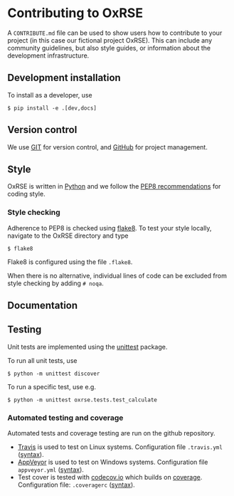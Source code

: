 # Contributing to OxRSE

A `CONTRIBUTE.md` file can be used to show users how to contribute to your project (in this case our fictional project OxRSE).
This can include any community guidelines, but also style guides, or information about the development infrastructure.

## Development installation

To install as a developer, use

```
$ pip install -e .[dev,docs]
```

## Version control

We use [GIT](https://en.wikipedia.org/wiki/Git) for version control, and [GitHub](https://en.wikipedia.org/wiki/GitHub) for project management.


## Style

OxRSE is written in [Python](https://en.wikipedia.org/wiki/Python_(programming_language)) and we follow the [PEP8 recommendations](https://www.python.org/dev/peps/pep-0008/) for coding style.

### Style checking

Adherence to PEP8 is checked using [flake8](http://flake8.pycqa.org/en/latest/).
To test your style locally, navigate to the OxRSE directory and type
```
$ flake8
```
Flake8 is configured using the file `.flake8`.

When there is no alternative, individual lines of code can be excluded from style checking by adding `# noqa`.

## Documentation

## Testing

Unit tests are implemented using the [unittest](https://docs.python.org/3.3/library/unittest.html) package.

To run all unit tests, use
```
$ python -m unittest discover
```

To run a specific test, use e.g.
```
$ python -m unittest oxrse.tests.test_calculate
```

### Automated testing and coverage

Automated tests and coverage testing are run on the github repository.

- [Travis](https://travis-ci.org) is used to test on Linux systems. Configuration file `.travis.yml` ([syntax](https://docs.travis-ci.com/)).
- [AppVeyor](http://appveyor.com/) is used to test on Windows systems. Configuration file `appveyor.yml` ([syntax](https://www.appveyor.com/docs/build-configuration/#configuring-build)).
- Test cover is tested with [codecov.io](https://docs.codecov.io/docs) which builds on [coverage](https://coverage.readthedocs.io/). Configuration file: `.coveragerc` ([syntax](https://coverage.readthedocs.io/en/latest/config.html)).

